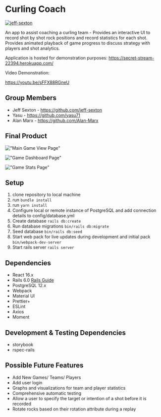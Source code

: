 
# Curling Coach
[![jeff-sexton](https://circleci.com/gh/jeff-sexton/curling-coach.svg?style=svg)](https://app.circleci.com/pipelines/github/jeff-sexton/curling-coach)


An app to assist coaching a curling team - Provides an interactive UI to record shot by shot rock positions and record statistics for each shot. Provides animated playback of game progress to discuss strategy with players and shot analytics.

Application is hosted for demonstration purposes: https://secret-stream-22394.herokuapp.com/

Video Demonstration:

https://youtu.be/sFFX88RGneU

## Group Members

* Jeff Sexton - https://github.com/jeff-sexton
* Yasu - https://github.com/yasu71
* Alan Marx - https://github.com/Alan-Marx


## Final Product

!["Main Game View Page"](https://github.com/jeff-sexton/curling-coach/blob/master/docs/Curling%20Coach%20-%20Main%20Game%20View.png?raw=true)


!["Game Dashboard Page"](https://github.com/jeff-sexton/curling-coach/blob/master/docs/Curling%20Coach%20-%20Game%20Dashboard.png?raw=true)


!["Game Stats Page"](https://github.com/jeff-sexton/curling-coach/blob/master/docs/Curling%20Coach%20-%20Stats%20Page.png?raw=true)


## Setup

1. clone repository to local machine 
2. run ```bundle install```
3. run ```yarn install```
4. Configure local or remote instance of PostgreSQL and add connection details to config/database.yml
5. Create database ```rails db:create```
6. Run database migrations ``` bin/rails db:migrate ```
7. Seed database ``` bin/rails db:seed ```
8. Start web pack for live updates during development and initial pack ```bin/webpack-dev-server```
9. Start rails server ``` rails server ```


## Dependencies

* React 16.x
* Rails 6.0 [Rails Guide](https://guides.rubyonrails.org/v6.0/)
* PostgreSQL 12.x
* Webpack
* Material UI
* Prettier+
* ESLint
* Axios
* Moment


## Development & Testing Dependencies

* storybook
* rspec-rails


## Possible Future Features

* Add New Games/ Teams/ Players
* Add user login
* Graphs and visualizations for team and player statistics 
* Comprehensive automatic testing 
* Allow a user to specify the target or intention of a shot before it is recorded 
* Rotate rocks based on their rotation attribute during a replay
